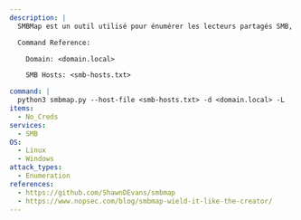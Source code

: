 ```yaml
---
description: |
  SMBMap est un outil utilisé pour énumérer les lecteurs partagés SMB, y compris la liste des autorisations des lecteurs partagés, le contenu des partages, la fonctionnalité de téléchargement, l'énumération des noms de fichiers et l'exécution de commandes à distance. La commande suivante permet d'énumérer une liste d'hôtes SMB pour les partages SMB accessibles, qu'il s'agisse de lecteurs locaux ou mappés, sans informations d'identification (session nulle).

  Command Reference:

  	Domain: <domain.local>

  	SMB Hosts: <smb-hosts.txt>

command: |
  python3 smbmap.py --host-file <smb-hosts.txt> -d <domain.local> -L
items:
  - No_Creds
services:
  - SMB
OS:
  - Linux
  - Windows
attack_types:
  - Enumeration
references:
  - https://github.com/ShawnDEvans/smbmap
  - https://www.nopsec.com/blog/smbmap-wield-it-like-the-creator/
---
```

